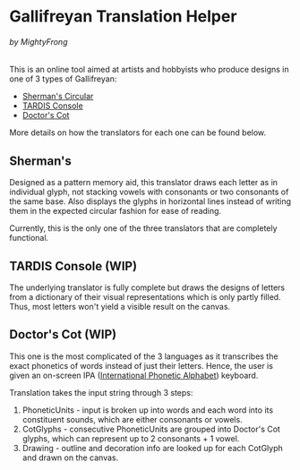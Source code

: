 # Gallifreyan Translation Helper
###### by MightyFrong

This is an online tool aimed at artists and hobbyists who produce designs in one of 3 types of Gallifreyan:

* [Sherman's Circular](https://shermansplanet.com/gallifreyan/guide.pdf)
* [TARDIS Console](https://tardisconsolegallifreyan.weebly.com/tutorials.html)
* [Doctor's Cot](https://doctorscotgallifreyan.com/walk-through/4lnekzojej4p5klcph0ppntibb19ib)

More details on how the translators for each one can be found below.

## Sherman's

Designed as a pattern memory aid, this translator draws each letter as in individual glyph, not stacking vowels with consonants or two consonants of the same base. Also displays the glyphs in horizontal lines instead of writing them in the expected circular fashion for ease of reading.

Currently, this is the only one of the three translators that are completely functional.

## TARDIS Console (WIP)

The underlying translator is fully complete but draws the designs of letters from a dictionary of their visual representations which is only partly filled. Thus, most letters won't yield a visible result on the canvas.

## Doctor's Cot (WIP)

This one is the most complicated of the 3 languages as it transcribes the exact phonetics of words instead of just their letters. Hence, the user is given an on-screen IPA ([International Phonetic Alphabet](https://en.wikipedia.org/wiki/International_Phonetic_Alphabet)) keyboard.

Translation takes the input string through 3 steps:

1. PhoneticUnits - input is broken up into words and each word into its constituent sounds, which are either consonants or vowels.
2. CotGlyphs - consecutive PhoneticUnits are grouped into Doctor's Cot glyphs, which can represent up to 2 consonants + 1 vowel.
3. Drawing - outline and decoration info are looked up for each CotGlyph and drawn on the canvas.